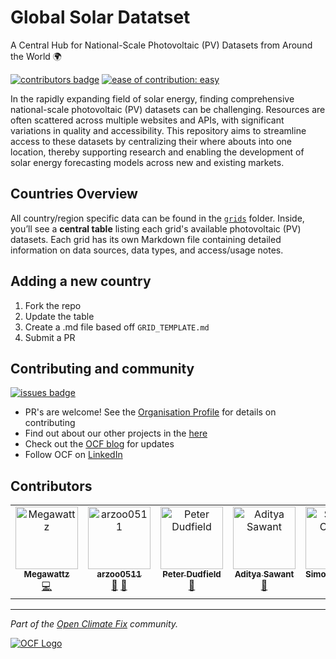 # Global Solar Datatset

A Central Hub for National-Scale Photovoltaic (PV) Datasets from Around the World 🌍

[![contributors badge](https://img.shields.io/github/contributors/openclimatefix/global-solar-dataset?color=FFFFFF)](https://github.com/openclimatefix/global-solar-dataset/graphs/contributors)
[![ease of contribution: easy](https://img.shields.io/badge/ease%20of%20contribution:%20easy-32bd50)](https://github.com/openclimatefix#how-easy-is-it-to-get-involved)

In the rapidly expanding field of solar energy, finding comprehensive national-scale photovoltaic (PV) datasets can be challenging. Resources are often scattered across multiple websites and APIs, with significant variations in quality and accessibility. This repository aims to streamline access to these datasets by centralizing their where abouts into one location, thereby supporting research and enabling the development of solar energy forecasting models across new and existing markets.

## Countries Overview

All country/region specific data can be found in the [`grids`](./grids.) folder. Inside, you’ll see a **central table** listing each grid's available photovoltaic (PV) datasets. Each grid has its own Markdown file containing detailed information on data sources, data types, and access/usage notes.

## Adding a new country

1. Fork the repo
2. Update the table
3. Create a .md file based off `GRID_TEMPLATE.md`
4. Submit a PR

## Contributing and community

[![issues badge](https://img.shields.io/github/issues/openclimatefix/global-solar-dataset?color=FFAC5F)](https://github.com/openclimatefix/global-solar-dataset/issues?q=is%3Aissue+is%3Aopen+sort%3Aupdated-desc)

- PR's are welcome! See the [Organisation Profile](https://github.com/openclimatefix) for details on contributing
- Find out about our other projects in the [here](https://github.com/openclimatefix/.github/tree/main/profile)
- Check out the [OCF blog](https://openclimatefix.org/blog) for updates
- Follow OCF on [LinkedIn](https://uk.linkedin.com/company/open-climate-fix)

## Contributors

<!-- ALL-CONTRIBUTORS-LIST:START - Do not remove or modify this section -->
<!-- prettier-ignore-start -->
<!-- markdownlint-disable -->
<table>
  <tbody>
    <tr>
      <td align="center" valign="top" width="14.28%"><a href="https://github.com/zakwatts"><img src="https://avatars.githubusercontent.com/u/47150349?v=4?s=100" width="100px;" alt="Megawattz"/><br /><sub><b>Megawattz</b></sub></a><br /><a href="#code-zakwatts" title="Code">💻</a></td>
      <td align="center" valign="top" width="14.28%"><a href="https://github.com/arzoo0511"><img src="https://avatars.githubusercontent.com/u/148741922?v=4?s=100" width="100px;" alt="arzoo0511"/><br /><sub><b>arzoo0511</b></sub></a><br /><a href="#research-arzoo0511" title="Research">🔬</a> <a href="#doc-arzoo0511" title="Documentation">📖</a></td>
      <td align="center" valign="top" width="14.28%"><a href="https://github.com/peterdudfield"><img src="https://avatars.githubusercontent.com/u/34686298?v=4?s=100" width="100px;" alt="Peter Dudfield"/><br /><sub><b>Peter Dudfield</b></sub></a><br /><a href="#ideas-peterdudfield" title="Ideas, Planning, & Feedback">🤔</a></td>
      <td align="center" valign="top" width="14.28%"><a href="https://github.com/ADIMANV"><img src="https://avatars.githubusercontent.com/u/68527614?v=4?s=100" width="100px;" alt="Aditya Sawant"/><br /><sub><b>Aditya Sawant</b></sub></a><br /><a href="#research-ADIMANV" title="Research">🔬</a></td>
      <td align="center" valign="top" width="14.28%"><a href="https://cortesi.com/"><img src="https://avatars.githubusercontent.com/u/1512016?v=4?s=100" width="100px;" alt="Simone Cortesi"/><br /><sub><b>Simone Cortesi</b></sub></a><br /><a href="#doc-cortesimone" title="Documentation">📖</a></td>
      <td align="center" valign="top" width="14.28%"><a href="https://github.com/kevin851066"><img src="https://avatars.githubusercontent.com/u/35548541?v=4?s=100" width="100px;" alt="KevinPan"/><br /><sub><b>KevinPan</b></sub></a><br /><a href="#doc-kevin851066" title="Documentation">📖</a></td>
    </tr>
  </tbody>
</table>

<!-- markdownlint-restore -->
<!-- prettier-ignore-end -->

<!-- ALL-CONTRIBUTORS-LIST:END -->

---

*Part of the [Open Climate Fix](https://github.com/orgs/openclimatefix/people) community.*

[![OCF Logo](https://cdn.prod.website-files.com/62d92550f6774db58d441cca/6324a2038936ecda71599a8b_OCF_Logo_black_trans.png)](https://openclimatefix.org)
